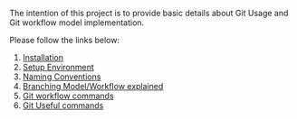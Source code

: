 
The intention of this project is to provide basic details about Git Usage and Git workflow model implementation. 

Please follow the links below:

1. [Installation](https://github.com/Immidart-Technologies-LLP/git-workflow/blob/master/article/git-installation-windows.md)
2. [Setup Environment](https://github.com/Immidart-Technologies-LLP/git-workflow/blob/master/article/git-setup-environment.md)
3. [Naming Conventions](https://github.com/Immidart-Technologies-LLP/git-workflow/blob/master/article/git-naming-convention.md)
4. [Branching Model/Workflow explained](https://github.com/Immidart-Technologies-LLP/git-workflow/blob/master/article/git-branching-model.md)
5. [Git workflow commands](https://github.com/Immidart-Technologies-LLP/git-workflow/blob/master/article/git-workflow-commands.md)
6. [Git Useful commands](https://github.com/Immidart-Technologies-LLP/git-workflow/blob/master/article/git-useful-commands.md)

